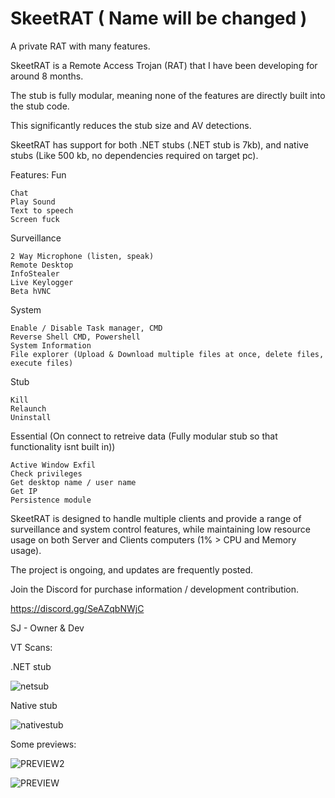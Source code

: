 # SkeetRAT ( Name will be changed )
A private RAT with many features.


SkeetRAT is a Remote Access Trojan (RAT) that I have been developing for around 8 months.

The stub is fully modular, meaning none of the features are directly built into the stub code.

This significantly reduces the stub size and AV detections.

SkeetRAT has support for both .NET stubs (.NET stub is 7kb), and native stubs (Like 500 kb, no dependencies required on target pc).

Features:
Fun

    Chat
    Play Sound
    Text to speech
    Screen fuck

Surveillance

    2 Way Microphone (listen, speak)
    Remote Desktop
    InfoStealer
    Live Keylogger
    Beta hVNC

System

    Enable / Disable Task manager, CMD
    Reverse Shell CMD, Powershell
    System Information
    File explorer (Upload & Download multiple files at once, delete files, execute files)

Stub

    Kill
    Relaunch
    Uninstall

Essential (On connect to retreive data (Fully modular stub so that functionality isnt built in))

    Active Window Exfil
    Check privileges
    Get desktop name / user name
    Get IP
    Persistence module

SkeetRAT is designed to handle multiple clients and provide a range of surveillance and system control features, while maintaining low resource usage on both Server and Clients computers (1% > CPU and Memory usage).

The project is ongoing, and updates are frequently posted.

Join the Discord for purchase information / development contribution. 

https://discord.gg/SeAZqbNWjC

SJ - Owner & Dev

VT Scans:

.NET stub

![netsub](https://github.com/sj-mm-xm/SkeetRAT/assets/93609666/527b5b3f-405f-4191-8c55-69ded7718b9a)

Native stub

![nativestub](https://github.com/sj-mm-xm/SkeetRAT/assets/93609666/652d258a-2ebf-4381-9622-b4997b2b0ba7)


Some previews:

![PREVIEW2](https://github.com/sj-mm-xm/SkeetRAT/assets/93609666/f3e770db-f7b4-438f-baae-f43d7be673cf)

![PREVIEW](https://github.com/sj-mm-xm/SkeetRAT/assets/93609666/1a2012a5-00a6-4c2c-b61c-dbab1deef0c6)



